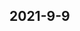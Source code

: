
## 2021-9-9

### [<title>XGBoost4J - Scala dataframe to sparse dmatrix - XGBoost</title>](https://discuss.xgboost.ai/t/xgboost4j-scala-dataframe-to-sparse-dmatrix/2457/3)